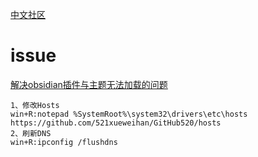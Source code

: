 [中文社区](https://github.com/obsidianzh/forum/discussions)

# issue
[ 解决obsidian插件与主题无法加载的问题](https://mp.weixin.qq.com/s/76UNMPzek-bL1wNuabF44w)
```text
1、修改Hosts
win+R:notepad %SystemRoot%\system32\drivers\etc\hosts
https://github.com/521xueweihan/GitHub520/hosts
2、刷新DNS
win+R:ipconfig /flushdns
```
